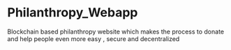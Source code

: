 # Philanthropy_Webapp
Blockchain based philanthropy website which makes the process to donate and help people even more easy , secure and decentralized
